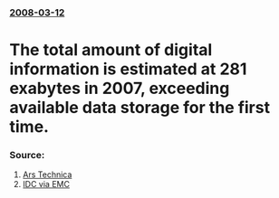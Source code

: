 ### [2008-03-12](/news/2008/03/12/index.md)

#  The total amount of digital information is estimated at 281 exabytes in 2007, exceeding available data storage for the first time. 




### Source:

1. [Ars Technica](http://arstechnica.com/news.ars/post/20080312-study-amount-of-digital-info-global-storage-capacity.html)
2. [IDC via EMC](http://www.emc.com/digital_universe)
